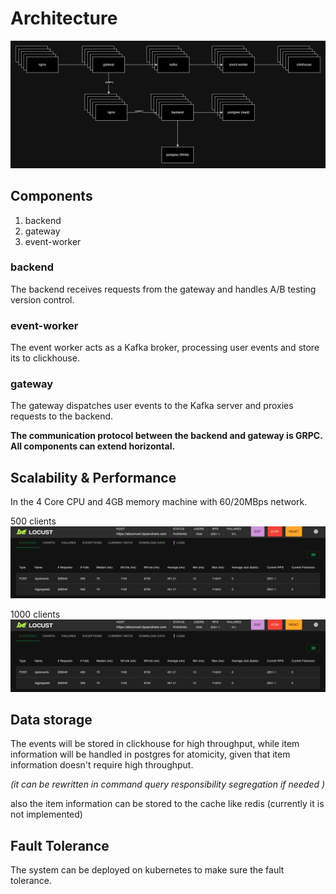 # Architecture
![architecture.png](assets/architecture.png)
## Components

1. backend
2. gateway
3. event-worker


### backend
The backend receives requests from the gateway and handles A/B testing version control.

### event-worker
The event worker acts as a Kafka broker, processing user events and store its to clickhouse.

### gateway 
The gateway dispatches user events to the Kafka server and proxies requests to the backend.

**The communication protocol between the backend and gateway is GRPC.**
**All components can extend horizontal.**

## Scalability & Performance 

In the 4 Core CPU and 4GB memory machine with 60/20MBps network.

500 clients
![img.png](assets/1000client.png)

1000 clients
![img.png](assets/1000client.png)



## Data storage

The events will be stored in clickhouse for high throughput, while item information will be handled in postgres for atomicity, given that item information doesn't require high throughput. 

*(it can be rewritten in command query responsibility segregation if needed  )*

also the item information can be stored to the cache like redis (currently it is not implemented)


## Fault Tolerance

The system can be deployed on kubernetes to make sure the fault tolerance.
